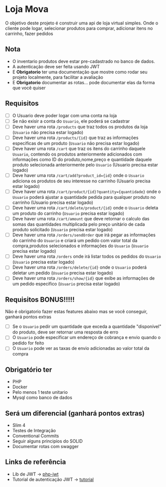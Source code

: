 # Loja Mova
O objetivo deste projeto é construir uma api de loja virtual simples. Onde o cliente pode logar, selecionar produtos para comprar, adicionar itens no carrinho, fazer pedidos

## **Nota**
- O inventario produtos deve estar pre-cadastrado no banco de dados.
- A autenticação deve ser feita usando JWT
- E **Obrigatorio** ter uma documentação que mostre como rodar seu projeto localmente, para facilitar a avaliação
- E **Obrigatorio** documentar as rotas... pode documentar elas da forma que você quiser

## **Requisitos**
- [ ] O Usuario deve poder logar com uma conta na loja
- [ ] Se não exisir a conta do `Usuario`, ele poderá se cadastrar
- [ ] Deve haver uma rota `/products` que traz todos os produtos da loja (`Usuario` não precisa estar logado)
- [ ] Deve haver uma rota `/products/{id}` que traz as informações especificas de um produto (`Usuario` não precisa estar logado)
- [ ] Deve haver uma rota `/cart` que traz os itens do carrinho daquele `Usuario`, contendo os produtos anteriormente adicionados com informações como ID do produto,nome,preço e quantidade daquele produto selecionada anteriormente pelo `Usuario` (Usuario precisa estar logado)
- [ ] Deve haver uma rota `/cart/add?product_id={id}` onde o `Usuario` adiciona os produtos de seu interesse no carrinho (Usuario precisa estar logado)
- [ ] Deve haver uma rota `/cart/product/{id}?quantity={quantidade}` onde o `Usuario` poderá ajustar a quantidade pedida para qualquer produto no carrinho (Usuario precisa estar logado)
- [ ] Deve haver uma rota `/cart/delete/product/{id}` onde o `Usuario` deleta um produto do carrinho (`Usuario` precisa estar logado)
- [ ] Deve haver uma rota `/cart/amount` que deve retornar o calculo das somas das quantidades multiplicada pelo preço unitário de cada produto solicitado (`Usuario` precisa estar logado)
- [ ] Deve haver uma rota `/orders/sendOrder` que irá pegar as informações do carrinho do `Usuario` e criará um pedido com valor total da compra,produtos selecionados e informações do `Usuario` (`Usuario` precisa estar logado)
- [ ] Deve haver uma rota `/orders` onde irá listar todos os pedidos do `Usuario` (`Usuario` precisa estar logado)
- [ ] Deve haver uma rota `/orders/delete/{id}` onde o `Usuario` poderá deletar um pedido (`Usuario` precisa estar logado)
- [ ] Deve haver uma rota `/orders/show/{id}` que exibe as informações de um pedido especifico (`Usuario` precisa estar logado)

## **Requisitos BONUS!!!!!**
Não é obrigatorio fazer estas features abaixo mas se você conseguir, ganhará pontos extras
- [ ] Se o `Usuario` pedir um quantidade que exceda a quantidade "disponível" do produto, deve ser retornar uma resposta de erro
- [ ] O `Usuario` pode especificar um endereço de cobrança e envio quando o pedido for feito
- [ ] O `Usuario` pode ver as taxas de envio adicionadas ao valor total da compra
## **Obrigatório ter**
- PHP
- Docker
- Pelo menos 1 teste unitario
- Mysql como banco de dados
## **Será um diferencial** (ganhará pontos extras)
- Slim 4
- Testes de Integração
- Conventional Commits
- Seguir alguns principios do SOLID
- Documentar rotas com swagger

## **Links de referência**
- Lib de JWT -> [php-jwt](https://github.com/firebase/php-jwt)
- Tutorial de autenticação JWT -> [tutorial](https://www.youtube.com/watch?v=B-7e-ZpIWAs)